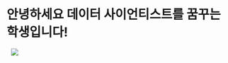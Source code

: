 # 안녕하세요 데이터 사이언티스트를 꿈꾸는 학생입니다!





<a href="https://instagram.com/totoma10">
    <img 
        src="http://img.shields.io/badge/-Instagram-black?style=flat&logo=Instagram&link=https://www.instagram.com/totoma10/"
        style="height : auto; margin-left : 10px; margin-right : 10px;"/>
